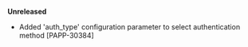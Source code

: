 **Unreleased**
* Added 'auth_type' configuration parameter to select authentication method [PAPP-30384]
